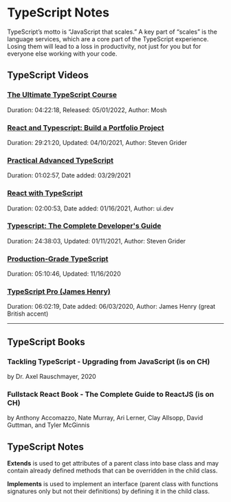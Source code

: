 
# TypeScript Notes

TypeScript’s motto is “JavaScript that scales.” A key part of “scales” is the language services, which are a core part of the TypeScript experience. 
Losing them will lead to a loss in productivity, not just for you but for everyone else working with your code.

## TypeScript Videos

### [The Ultimate TypeScript Course](https://coursehunter.net/course/ultimate-typescript-kurs)

Duration: 04:22:18, Released: 05/01/2022, Author: Mosh

### [React and Typescript: Build a Portfolio Project](https://coursehunter.net/course/react-i-typescript-sozdanie-portfolio-proekta)

Duration: 29:21:20, Updated: 04/10/2021, Author: Steven Grider

### [Practical Advanced TypeScript](https://coursehunter.net/course/prakticheskiy-prodvinutyy-typescript)

Duration: 01:02:57, Date added: 03/29/2021

### [React with TypeScript](https://coursehunter.net/course/react-s-typescript)

Duration: 02:00:53, Date added: 01/16/2021, Author: ui.dev

### [Typescript: The Complete Developer's Guide](https://coursehunter.net/course/typescript-polnoe-rukovodstvo-razrabotchika)

Duration: 24:38:03,  Updated: 01/11/2021, Author: Steven Grider

### [Production-Grade TypeScript](https://coursehunter.net/course/production-typescript)

Duration: 05:10:46,  Updated: 11/16/2020

### [TypeScript Pro (James Henry)](https://coursehunter.net/course/typescript-pro-james-henry)

Duration: 06:02:19, Date added: 06/03/2020, Author: James Henry (great British accent)

<hr>
  
## TypeScript Books

### Tackling TypeScript - Upgrading from JavaScript (is on CH)

by Dr. Axel Rauschmayer, 2020

### Fullstack React Book - The Complete Guide to ReactJS (is on CH)

by Anthony Accomazzo, Nate Murray, Ari Lerner, Clay Allsopp, David Guttman, and Tyler McGinnis

  
## TypeScript Notes

**Extends** is used to get attributes of a parent class into base class and may contain already defined methods that can be overridden in the child class.

**Implements** is used to implement an interface (parent class with functions signatures only but not their definitions) by defining it in the child class.
